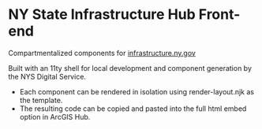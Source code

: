 # NY State Infrastructure Hub Front-end
Compartmentalized components for [infrastructure.ny.gov](https://infrastructure.ny.gov)

Built with an 11ty shell for local development and component generation by the NYS Digital Service. 
- Each component can be rendered in isolation using render-layout.njk as the template. 
- The resulting code can be copied and pasted into the full html embed option in ArcGIS Hub.

